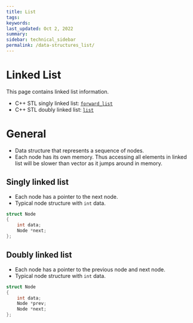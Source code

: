 ```yaml
---
title: List
tags: 
keywords: 
last_updated: Oct 2, 2022
summary: 
sidebar: technical_sidebar
permalink: /data-structures_list/
---
```


# Linked List
This page contains linked list information. 
- C++ STL singly linked list: [`forward_list`](http://www.cplusplus.com/reference/forward_list/forward_list/)
- C++ STL doubly linked list: [`list`](http://www.cplusplus.com/reference/list/list/)

# General
- Data structure that represents a sequence of nodes.
- Each node has its own memory. Thus accessing all elements in linked list will be slower than vector as it jumps around in memory.  

## Singly linked list
- Each node has a pointer to the next node.
- Typical node structure with `int` data.
```c++
struct Node
{
    int data;
    Node *next;
};
```

## Doubly linked list
- Each node has a pointer to the previous node and next node.
- Typical node structure with `int` data.
```c++
struct Node
{
    int data;
    Node *prev;
    Node *next;
};
```

